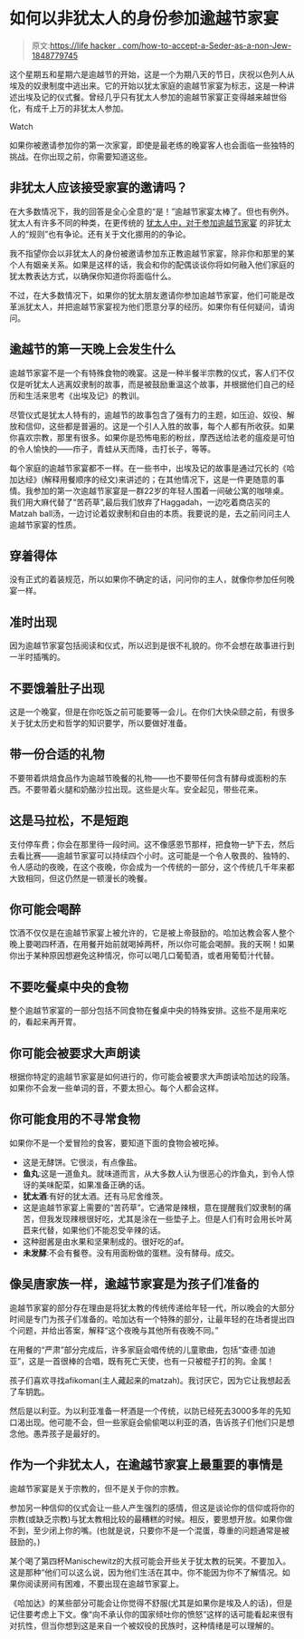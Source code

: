 # 如何以非犹太人的身份参加逾越节家宴

> 原文:[https://life hacker . com/how-to-accept-a-Seder-as-a-non-Jew-1848779745](https://lifehacker.com/how-to-attend-a-seder-as-a-non-jew-1848779745)

这个星期五和星期六是逾越节的开始，这是一个为期八天的节日，庆祝以色列人从埃及的奴隶制度中逃出来。它的开始以犹太家庭的逾越节家宴为标志，这是一种讲述出埃及记的仪式餐。曾经几乎只有犹太人参加的逾越节家宴正变得越来越世俗化，有成千上万的非犹太人参加。

Watch

如果你被邀请参加你的第一次家宴，即使是最老练的晚宴客人也会面临一些独特的挑战。在你出现之前，你需要知道这些。

## 非犹太人应该接受家宴的邀请吗？

在大多数情况下，我的回答是全心全意的“是！”逾越节家宴太棒了。但也有例外。犹太人有许多不同的种类，在更传统的 [犹太人中，对于参加逾越节家宴](https://utj.org/viewpoints/responsa/inviting-a-non-jew-to-the-passover-seder/) 的非犹太人的“规则”也有争论。还有关于文化挪用的的争论。

我不指望你会以非犹太人的身份被邀请参加东正教逾越节家宴，除非你和那里的某个人有姻亲关系。如果是这样的话，我会和你的配偶谈谈你将如何融入他们家庭的犹太教表达方式，以确保你知道你将面临什么。

不过，在大多数情况下，如果你的犹太朋友邀请你参加逾越节家宴，他们可能是改革派犹太人，并把逾越节家宴视为他们愿意分享的经历。如果你有任何疑问，请询问。

## 逾越节的第一天晚上会发生什么

逾越节家宴不是一个有特殊食物的晚宴。这是一种半餐半宗教的仪式，客人们不仅仅是听犹太人逃离奴隶制的故事，而是被鼓励重温这个故事，并根据他们自己的经历和生活来思考《出埃及记》的教训。

尽管仪式是犹太人特有的，逾越节的故事包含了强有力的主题，如压迫、奴役、解放和信仰，这些都是普遍的。这是一个引人入胜的故事，每个人都有所收获。如果你喜欢宗教，那里有很多。如果你是恐怖电影的粉丝，摩西送给法老的瘟疫是可怕的令人愉快的——疖子，青蛙从天而降，击打长子，等等。

每个家庭的逾越节家宴都不一样。在一些书中，出埃及记的故事是通过冗长的《哈加达经》(解释用餐顺序的经文)来讲述的；在其他情况下，这是一件更随意的事情。我参加的第一次逾越节家宴是一群22岁的年轻人围着一间破公寓的咖啡桌。我们用大麻代替了“苦药草”,最后我们放弃了Haggadah，一边吃着商店买的Matzah ball汤，一边讨论着奴隶制和自由的本质。我要说的是，去之前问问主人逾越节家宴的性质。

## **穿着得体**

没有正式的着装规范，所以如果你不确定的话，问问你的主人，就像你参加任何晚宴一样。

## **准时出现**

因为逾越节家宴包括阅读和仪式，所以迟到是很不礼貌的。你不会想在故事进行到一半时插嘴的。

## 不要饿着肚子出现

这是一个晚宴，但是在你吃饭之前可能要等一会儿。在你们大快朵颐之前，有很多关于犹太历史和哲学的知识要学，所以要做好准备。

## **带一份合适的礼物**

不要带着烘焙食品作为逾越节晚餐的礼物——也不要带任何含有酵母或面粉的东西。不要带着火腿和奶酪沙拉出现。这些是火车。安全起见，带些花来。

## **这是马拉松，不是短跑**

支付停车费；你会在那里待一段时间。这不像感恩节那样，把食物一铲下去，然后去看比赛——逾越节家宴可以持续四个小时。这可能是一个令人敬畏的、独特的、令人感动的夜晚，在这个夜晚，你会成为一个传统的一部分，这个传统几千年来都大致相同，但这仍然是一顿漫长的晚餐。

## 你可能会喝醉

饮酒不仅仅是在逾越节家宴上被允许的，它是被上帝鼓励的。哈加达教会客人整个晚上要喝四杯酒，在用餐开始前就喝掉两杯，所以你可能会喝醉。我的天啊！如果你出于某种原因想避免这种情况，你可以喝几口葡萄酒，或者用葡萄汁代替。

## **不要吃餐桌中央的食物**

整个逾越节家宴的一部分包括不同食物在餐桌中央的特殊安排。这些不是用来吃的，看起来再开胃。

## 你可能会被要求大声朗读

根据你特定的逾越节家宴是如何进行的，你可能会被要求大声朗读哈加达的段落。如果你不会发一些单词的音，不要太担心。每个人都会这样。

## **你可能食用的不寻常食物**

如果你不是一个爱冒险的食客，要知道下面的食物会被吃掉。

*   这是无酵饼。它很淡，有点像盐。
*   **鱼丸**:这是一道鱼丸。就味道而言，从大多数人认为很恶心的炸鱼丸，到令人惊讶的美味配菜，如果准备正确的话。
*   **犹太酒**:有好的犹太酒。还有马尼舍维茨。
*   这是逾越节家宴上需要的“苦药草”。它通常是辣根，意在提醒我们奴隶制的痛苦，但我发现辣根很好吃，尤其是涂在一些垫子上。但是人们有时会用长叶莴苣来代替，如果他们不能忍受辛辣的话。
*   这种甜酱是由水果和坚果制成的。很好吃的af。
*   **未发酵**:不会有餐卷。没有用面粉做的蛋糕。没有酵母。成交。

## **像吴唐家族一样，逾越节家宴是为孩子们准备的**

逾越节家宴的部分存在理由是将犹太教的传统传递给年轻一代，所以晚会的大部分时间是专门为孩子们准备的。哈加达有一个特殊的部分，让最年轻的在场者提出四个问题，并给出答案，解释“这个夜晚与其他所有夜晚不同。”

在用餐的“严肃”部分完成后，许多家庭会唱传统的儿童歌曲，包括“查德·加迪亚”，这是一首很棒的合唱，既有死亡天使，也有一只被棍子打的狗。金属！

孩子们喜欢寻找afikoman(主人藏起来的matzah)。我讨厌它，因为它让我想起丢了车钥匙。

然后是以利亚。为以利亚准备一杯酒是一个传统，以防已经死去3000多年的先知口渴出现。他可能不会，但一些家庭会偷偷喝以利亚的酒，告诉孩子们他们只是想念他。愚弄孩子是最好的。

## 作为一个非犹太人，在逾越节家宴上最重要的事情是

逾越节家宴是关于宗教的，但不是关于你的宗教。

参加另一种信仰的仪式会让一些人产生强烈的感情，但这是谈论你的信仰或将你的宗教(或缺乏宗教)与犹太教相比较的最糟糕的时候。相反，要思想开放。如果你做不到，至少闭上你的嘴。(也就是说，只要你不是一个混蛋，尊重的问题通常是被鼓励的。)

某个喝了第四杯Manischewitz的大叔可能会开些关于犹太教的玩笑。不要加入。这是那种“他们可以这么说，因为他们生活在其中。你不能因为你不了解情况。如果你阅读房间有困难，不要出现在逾越节家宴上。

《哈加达》的某些部分可能会让你觉得不舒服(尤其是如果你是埃及人的话)，但是记住要考虑上下文。像“向不承认你的国家倾吐你的愤怒”这样的话可能看起来很有对抗性，但当你想到这是来自一个被奴役的民族时，这种情绪是可以理解的。